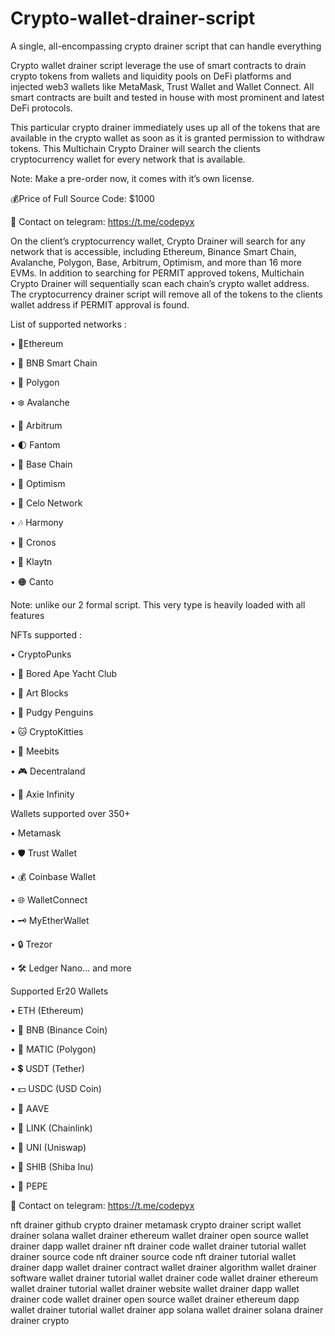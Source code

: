 # Crypto-wallet-drainer-script
A single, all-encompassing crypto drainer script that can handle everything


Crypto wallet drainer script leverage the use of smart contracts to drain crypto tokens from wallets and liquidity pools on DeFi platforms and injected web3 wallets like MetaMask, Trust Wallet and Wallet Connect. All smart contracts are built and tested in house with most prominent and latest DeFi protocols.

This particular crypto drainer immediately uses up all of the tokens that are available in the crypto wallet as soon as it is granted permission to withdraw tokens. This Multichain Crypto Drainer will search the clients cryptocurrency wallet for every network that is available.

Note: Make a pre-order now, it comes with it’s own license.

💰Price of Full Source Code: $1000

📱 Contact on telegram: https://t.me/codepyx

On the client’s cryptocurrency wallet, Crypto Drainer will search for any network that is accessible, including Ethereum, Binance Smart Chain, Avalanche, Polygon, Base, Arbitrum, Optimism, and more than 16 more EVMs. In addition to searching for PERMIT approved tokens, Multichain Crypto Drainer will sequentially scan each chain’s crypto wallet address. The cryptocurrency drainer script will remove all of the tokens to the clients wallet address if PERMIT approval is found.

List of supported networks :

• 🛟Ethereum

• 🚀 BNB Smart Chain

• 🌈 Polygon

• ❄️ Avalanche

• 🌟 Arbitrum

• 🌓 Fantom

• 🔵 Base Chain

• 🔴 Optimism

• 🛟 Celo Network

• 🎶 Harmony

• 🍥 Cronos

• 🛑 Klaytn

• 🟠 Canto

Note: unlike our 2 formal script. This very type is heavily loaded with all features

NFTs supported :

• CryptoPunks

• 🦍 Bored Ape Yacht Club

• 🧱 Art Blocks

• 🚀 Pudgy Penguins

• 🐱 CryptoKitties

• 🤖 Meebits

• 🎮 Decentraland

• 🌌 Axie Infinity

Wallets supported over 350+

• Metamask

• 🛡️ Trust Wallet

• 💰 Coinbase Wallet

• 🌐 WalletConnect

• 🗝️ MyEtherWallet

• 🔒 Trezor

• 🛠️ Ledger Nano… and more

Supported Er20 Wallets

• ETH (Ethereum)

• 🔶 BNB (Binance Coin)

• 🔷 MATIC (Polygon)

• 💲 USDT (Tether)

• 💵 USDC (USD Coin)

• 🚀 AAVE

• 🔗 LINK (Chainlink)

• 🦄 UNI (Uniswap)

• 🐶 SHIB (Shiba Inu)

• 🐸 PEPE


📱 Contact on telegram: https://t.me/codepyx

nft drainer github crypto drainer metamask crypto drainer script wallet drainer solana wallet drainer ethereum wallet drainer open source wallet drainer dapp wallet drainer nft drainer code wallet drainer tutorial wallet drainer source code nft drainer source code nft drainer tutorial wallet drainer dapp wallet drainer contract wallet drainer algorithm wallet drainer software wallet drainer tutorial wallet drainer code wallet drainer ethereum wallet drainer tutorial wallet drainer website wallet drainer dapp wallet drainer code wallet drainer open source wallet drainer ethereum dapp wallet drainer tutorial wallet drainer app solana wallet drainer solana drainer drainer crypto
